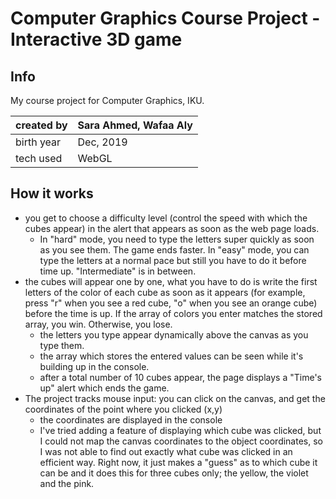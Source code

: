 # Computer Graphics Course Project - Interactive 3D game

## Info
My course project for Computer Graphics, IKU.

| created by | Sara Ahmed, Wafaa Aly |
|---|---|
| birth year | Dec, 2019 |
| tech used | WebGL |


## How it works
- you get to choose a difficulty level (control the speed with which the cubes appear) in the alert that appears as soon as the web page loads.
    - In "hard" mode, you need to type the letters super quickly 
    as soon as you see them. The game ends faster. In "easy" mode, you can type the letters at a normal pace but still you have to do it 
    before time up. "Intermediate" is in between.
- the cubes will appear one by one, what you have to do is write the first letters of the color of each cube as soon as it appears (for example, press "r" when you see a red cube, "o" when you see an orange cube)
before the time is up. If the array of colors you enter matches the stored array, you win. Otherwise, you lose.
    - the letters you type appear dynamically above the canvas as you type them.
    - the array which stores the entered values can be seen while it's building up in the console.
    - after a total number of 10 cubes appear, the page displays a "Time's up" alert which ends the game.
- The project tracks mouse input: you can click on the canvas, and get the coordinates of the point where you clicked (x,y)
    - the coordinates are displayed in the console
    - I've tried adding a feature of displaying which cube was clicked, but I could not map the canvas coordinates to the object coordinates, so I was not able to find out exactly what cube was clicked in an efficient way. Right now, it  just makes a "guess" as to which cube it can be and it does this for three cubes only; the yellow, the violet and the pink.